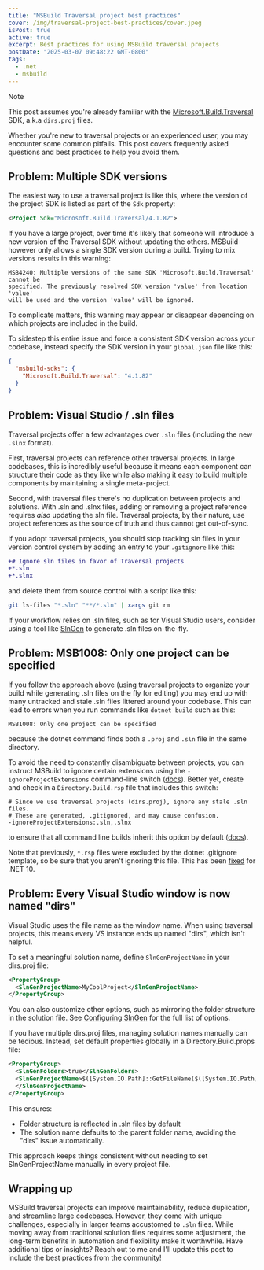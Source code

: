 ```yaml
---
title: "MSBuild Traversal project best practices"
cover: /img/traversal-project-best-practices/cover.jpeg
isPost: true
active: true
excerpt: Best practices for using MSBuild traversal projects
postDate: "2025-03-07 09:48:22 GMT-0800"
tags:
  - .net
  - msbuild
---
```


> [!NOTE]
> This post assumes you're already familiar with the
> [Microsoft.Build.Traversal](https://github.com/microsoft/MSBuildSdks/blob/main/src/Traversal/README.md)
> SDK, a.k.a `dirs.proj` files.

Whether you're new to traversal projects or an experienced user, you may
encounter some common pitfalls. This post covers frequently asked questions and
best practices to help you avoid them.

## Problem: Multiple SDK versions

The easiest way to use a traversal project is like this, where the version of
the project SDK is listed as part of the `Sdk` property:

```xml
<Project Sdk="Microsoft.Build.Traversal/4.1.82">
```

If you have a large project, over time it's likely that someone will
introduce a new version of the Traversal SDK without updating the others.
MSBuild however only allows a single SDK version during a build. Trying to mix
versions results in this warning:

```
MSB4240: Multiple versions of the same SDK 'Microsoft.Build.Traversal' cannot be
specified. The previously resolved SDK version 'value' from location 'value'
will be used and the version 'value' will be ignored.
```

To complicate matters, this warning may appear or disappear depending on which
projects are included in the build.

To sidestep this entire issue and force a consistent SDK version across your
codebase, instead specify the SDK version in your `global.json` file like this:

```json
{
  "msbuild-sdks": {
    "Microsoft.Build.Traversal": "4.1.82"
  }
}
```

## Problem: Visual Studio / .sln files

Traversal projects offer a few advantages over `.sln` files (including the new
`.slnx` format).

First, traversal projects can reference other traversal projects. In large
codebases, this is incredibly useful because it means each component can
structure their code as they like while also making it easy to build multiple
components by maintaining a single meta-project.

Second, with traversal files there's no duplication between projects and
solutions. With .sln and .slnx files, adding or removing a project reference
requires _also_ updating the sln file. Traversal projects, by their nature, use
project references as the source of truth and thus cannot get out-of-sync.

If you adopt traversal projects, you should stop tracking sln files in your
version control system by adding an entry to your `.gitignore` like this:

```diff
+# Ignore sln files in favor of Traversal projects
+*.sln
+*.slnx
```

and delete them from source control with a script like this:

```bash
git ls-files "*.sln" "**/*.sln" | xargs git rm
```

If your workflow relies on .sln files, such as for Visual Studio users,
consider using a tool like [SlnGen](https://microsoft.github.io/slngen/) to
generate .sln files on-the-fly.

## Problem: MSB1008: Only one project can be specified

If you follow the approach above (using traversal projects to organize your
build while generating .sln files on the fly for editing) you may end up with
many untracked and stale .sln files littered around your codebase. This can lead
to errors when you run commands like `dotnet build` such as this:

```
MSB1008: Only one project can be specified
```

because the dotnet command finds both a `.proj` and `.sln` file in the same
directory.

To avoid the need to constantly disambiguate between projects, you can instruct
MSBuild to ignore certain extensions using the `-ignoreProjectExtensions`
command-line switch
([docs](https://learn.microsoft.com/en-us/visualstudio/msbuild/msbuild-command-line-reference?view=vs-2022)).
Better yet, create and check in a `Directory.Build.rsp` file that includes this
switch:

```
# Since we use traversal projects (dirs.proj), ignore any stale .sln files.
# These are generated, .gitignored, and may cause confusion.
-ignoreProjectExtensions:.sln,.slnx
```

to ensure that all command line builds inherit this option by default
([docs](https://learn.microsoft.com/en-us/visualstudio/msbuild/msbuild-response-files?view=vs-2022)).

Note that previously, `*.rsp` files were excluded by the dotnet .gitignore
template, so be sure that you aren't ignoring this file. This has been
[fixed](https://github.com/dotnet/sdk/pull/42401) for .NET 10.

## Problem: Every Visual Studio window is now named "dirs"

Visual Studio uses the file name as the window name. When using traversal
projects, this means every VS instance ends up named "dirs", which isn't helpful.

To set a meaningful solution name, define `SlnGenProjectName` in your dirs.proj
file:

```xml
<PropertyGroup>
  <SlnGenProjectName>MyCoolProject</SlnGenProjectName>
</PropertyGroup>
```

You can also customize other options, such as mirroring the folder structure in
the solution file. See
[Configuring SlnGen](https://microsoft.github.io/slngen/#configuring-slngen)
for the full list of options.

If you have multiple dirs.proj files, managing solution names manually can be
tedious. Instead, set default properties globally in a Directory.Build.props
file:

```xml
<PropertyGroup>
  <SlnGenFolders>true</SlnGenFolders>
  <SlnGenProjectName>$([System.IO.Path]::GetFileName($([System.IO.Path]::GetDirectoryName($(MSBuildProjectFullPath)))))
  </SlnGenProjectName>
</PropertyGroup>
```

This ensures:

- Folder structure is reflected in .sln files by default
- The solution name defaults to the parent folder name, avoiding the "dirs"
  issue automatically.

This approach keeps things consistent without needing to set SlnGenProjectName
manually in every project file.

## Wrapping up

MSBuild traversal projects can improve maintainability, reduce duplication, and
streamline large codebases. However, they come with unique challenges,
especially in larger teams accustomed to `.sln` files. While moving away from
traditional solution files requires some adjustment, the long-term benefits in
automation and flexibility make it worthwhile. Have additional tips or insights?
Reach out to me and I'll update this post to include the best practices from the
community!
